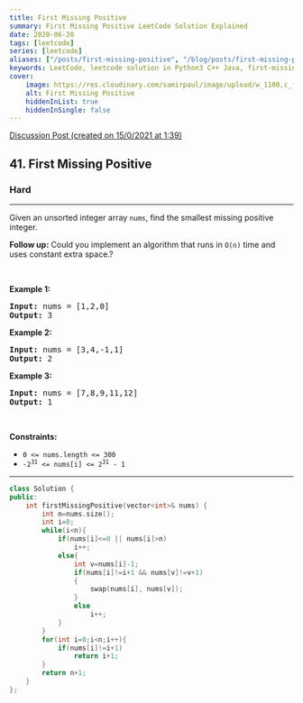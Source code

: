 ```yaml
---
title: First Missing Positive
summary: First Missing Positive LeetCode Solution Explained
date: 2020-06-20
tags: [leetcode]
series: [leetcode]
aliases: ["/posts/first-missing-positive", "/blog/posts/first-missing-positive", "/first-missing-positive"]
keywords: LeetCode, leetcode solution in Python3 C++ Java, first-missing-positive solution
cover:
    image: https://res.cloudinary.com/samirpaul/image/upload/w_1100,c_fit,co_rgb:FFFFFF,l_text:Arial_70_bold:First Missing Positive/problem-solving.webp
    alt: First Missing Positive
    hiddenInList: true
    hiddenInSingle: false
---
```



[Discussion Post (created on 15/0/2021 at 1:39)](https://leetcode.com/problems/first-missing-positive/discuss/1017007/C%2B%2B-or-By-Swapping)  
<h2>41. First Missing Positive</h2><h3>Hard</h3><hr><div><p>Given an unsorted integer array <code>nums</code>, find the smallest missing&nbsp;positive integer.</p>

<p><strong>Follow up:</strong>&nbsp;Could you implement an&nbsp;algorithm that runs in <code>O(n)</code> time and uses constant extra space.?</p>

<p>&nbsp;</p>
<p><strong>Example 1:</strong></p>
<pre><strong>Input:</strong> nums = [1,2,0]
<strong>Output:</strong> 3
</pre><p><strong>Example 2:</strong></p>
<pre><strong>Input:</strong> nums = [3,4,-1,1]
<strong>Output:</strong> 2
</pre><p><strong>Example 3:</strong></p>
<pre><strong>Input:</strong> nums = [7,8,9,11,12]
<strong>Output:</strong> 1
</pre>
<p>&nbsp;</p>
<p><strong>Constraints:</strong></p>

<ul>
	<li><code>0 &lt;= nums.length &lt;= 300</code></li>
	<li><code>-2<sup>31</sup> &lt;= nums[i] &lt;= 2<sup>31</sup> - 1</code></li>
</ul>
</div>

---




```cpp
class Solution {
public:
    int firstMissingPositive(vector<int>& nums) {
        int n=nums.size();
        int i=0;
        while(i<n){
            if(nums[i]<=0 || nums[i]>n)
                i++;
            else{
                int v=nums[i]-1;
                if(nums[i]!=i+1 && nums[v]!=v+1)
                {
                    swap(nums[i], nums[v]);
                }
                else
                    i++;
            }
        }
        for(int i=0;i<n;i++){
            if(nums[i]!=i+1)
                return i+1;
        }
        return n+1;
    }
};
```
